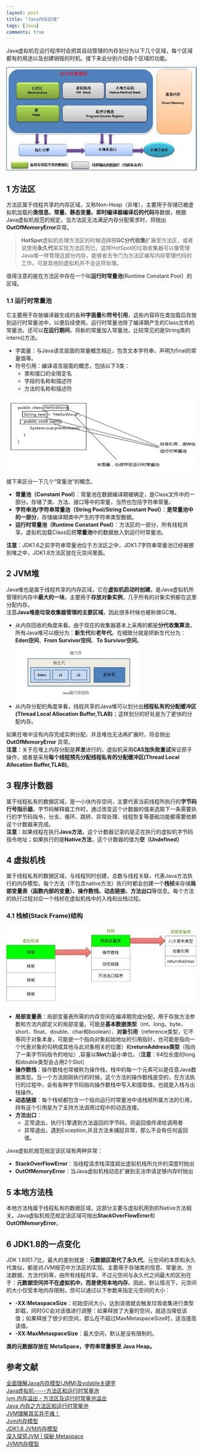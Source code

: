 ```yaml
---
layout: post
title: "Java内存区域"
tags: [Java]
comments: true
---
```


Java虚拟机在运行程序时会把其自动管理的内存划分为以下几个区域，每个区域都有的用途以及创建销毁的时机。接下来会分别介绍各个区域的功能。    

  
![jvm运行时数据区](https://raw.githubusercontent.com/Andr-Robot/iMarkdownPhotos/master/Res/java-memory.jpg)     

## 1 方法区
方法区属于线程共享的内存区域，又称Non-Heap（非堆），主要用于存储已被虚拟机加载的**类信息、常量、静态变量、即时编译器编译后的代码**等数据，根据Java虚拟机规范的规定，当方法区无法满足内存分配需求时，将抛出**OutOfMemoryError**异常。   
> **HotSpot**虚拟机处理方法区的时候选择把**GC分代收集**扩展至方法区，或者说使用**永久代**来实现方法区而已，这样HotSpot的垃圾收集器可以像管理Java堆一样管理这部分内存，能够省去专门为方法区编写内存管理代码的工作。可是其他的虚拟机并不会这样处理。

值得注意的是在方法区中存在一个叫**运行时常量池**(Runtime Constant Pool）的区域。
### 1.1 运行时常量池
它主要用于存放编译器生成的各种**字面量**和**符号引用**，这些内容将在类加载后存放到运行时常量池中，以便后续使用。运行时常量池除了编译期产生的Class文件的常量池，还可以**在运行期间**，将新的常量加入常量池，比较常见的是String类的intern()方法。
- 字面量：与Java语言层面的常量概念相近，包含文本字符串、声明为final的常量值等。
- 符号引用：编译语言层面的概念，包括以下3类：
    - 类和接口的全限定名
    - 字段的名称和描述符
    - 方法的名称和描述符

![字面量与符号引用](https://raw.githubusercontent.com/Andr-Robot/iMarkdownPhotos/master/Res/runtime_constant_pool.png)

接下来区分一下几个“常量池”的概念。
- **常量池（Constant Pool）**：常量池在数据编译期被确定，是Class文件中的一部分。存储了类、方法、接口等中的常量，当然也包括字符串常量。
- **字符串池/字符串常量池（String Pool/String Constant Pool）**：**是常量池中的一部分**，存储编译期类中产生的字符串类型数据。
- **运行时常量池（Runtime Constant Pool）**：方法区的一部分，所有线程共享。虚拟机加载Class后把**常量池**中的数据放入到运行时常量池。

**注意**：JDK1.6之前字符串常量池位于方法区之中，JDK1.7字符串常量池已经被挪到堆之中，JDK1.8方法区放在元空间里面。   

## 2 JVM堆
Java堆也是属于线程共享的内存区域，它在**虚拟机启动时创建**，是Java虚拟机所管理的内存中**最大的一块**，主要用于**存放对象实例**，几乎所有的对象实例都在这里分配内存。   
注意**Java堆是垃圾收集器管理的主要区域**，因此很多时候也被称做GC堆。
- 从内存回收的角度来看。由于现在的收集器基本上采用的都是**分代收集算法**，所有Java堆可以细分为：**新生代**和**老年代**。在细致分就是把新生代分为：**Eden空间**、**From Survivor空间**、**To Survivor空间**。   
![java堆](https://raw.githubusercontent.com/Andr-Robot/iMarkdownPhotos/master/Res/javaheap.png)
- 从内存分配的角度来看，线程共享的Java堆可以划分出**线程私有的分配缓冲区(Thread Local Allocation Buffer,TLAB)**；这样划分的好处是为了更快的分配内存。

如果在堆中没有内存完成实例分配，并且堆也无法再扩展时，将会抛出**OutOfMemoryError** 异常。   
**注意**：关于在堆上内存分配是**并发**进行的，虚拟机采用**CAS加失败重试**保证原子操作，或者是采用**每个线程预先分配线程私有的分配缓冲区(Thread Local Allocation Buffer,TLAB)**。

## 3 程序计数器
属于线程私有的数据区域，是一小块内存空间，主要代表当前线程所执行的**字节码行号指示器**。字节码解释器工作时，通过改变这个计数器的值来选取下一条需要执行的字节码指令，分支、循环、跳转、异常处理、线程恢复等基础功能都需要依赖这个计数器来完成。   
**注意**：如果线程在执行**Java方法**，这个计数器记录的是正在执行的虚拟机字节码指令地址；如果执行的是**Native方法**，这个计数器的值为**空（Undefined）**

## 4 虚拟机栈
属于线程私有的数据区域，与线程同时创建，总数与线程关联，代表Java方法执行的内存模型。每个方法（不包含native方法）执行时都会创建一个**栈桢**来存储**局部变量表（函数内部的变量）、操作数栈、动态链接、方法出口**等信息。每个方法的执行过程对应一个栈桢在虚拟机栈中的入栈和出栈过程。   

### 4.1 栈帧(Stack Frame)结构
![栈帧结构](https://raw.githubusercontent.com/Andr-Robot/iMarkdownPhotos/master/Res/jvmstack.jpg)   
- **局部变量表**：局部变量表所需的内存空间在编译期完成分配，用于存放方法参数和方法内部定义的局部变量。可能是**基本数据类型**（int、long、byte、short、float、double、char和boolean）、**对象引用**（reference类型，它不等同于对象本身，可能是一个指向对象起始地址的引用指针，也可能是指向一个代表对象的句柄或其他与此对象相关的位置）和**returnAddress类型**（指向了一条字节码指令的地址）,容量以**Slot**为最小单位。（**注意**：64位长度的long和double类型会占用2个Slot）
- **操作数栈**：操作数栈也常被称为操作栈，栈中的每一个元素可以是任意Java数据类型。当一个方法刚刚执行的时候，这个方法的操作数栈是空的，在方法执行的过程中，会有各种字节码指向操作数栈中写入和提取值，也就是入栈与出栈操作。
- **动态链接**：每个栈帧都包含一个指向运行时常量池中该栈帧所属方法的引用，持有这个引用是为了支持方法调用过程中的动态连接。
- **方法出口**：
    - 正常退出，执行引擎遇到方法返回的字节码，将返回值传递给调用者
    - 异常退出，遇到Exception,并且方法未捕捉异常，那么不会有任何返回值。

Java虚拟机规范规定该区域有两种异常：
- **StackOverFlowError**：当线程请求栈深度超出虚拟机栈所允许的深度时抛出
- **OutOfMemoryError**：当Java虚拟机栈动态扩展到无法申请足够内存时抛出

## 5 本地方法栈
本地方法栈属于线程私有的数据区域，这部分主要与虚拟机用到的Native方法相关。Java虚拟机规范规定该区域可抛出**StackOverFlowError**和**OutOfMemoryError**。

## 6 JDK1.8的一点变化
JDK 1.8同1.7比，最大的差别就是：**元数据区取代了永久代**。元空间的本质和永久代类似，都是对JVM规范中方法区的实现。主要用于存储类的信息、常量池、方法数据、方法代码等，由所有线程共享。不过元空间与永久代之间最大的区别在于：**元数据空间并不在虚拟机中，而是使用本地内存**。因此，默认情况下，元空间的大小仅受本地内存限制，但可以通过以下参数来指定元空间的大小：    
- **-XX:MetaspaceSize**：初始空间大小，达到该值就会触发垃圾收集进行类型卸载，同时GC会对该值进行调整：如果释放了大量的空间，就适当降低该值；如果释放了很少的空间，那么在不超过MaxMetaspaceSize时，适当提高该值。
- **-XX:MaxMetaspaceSize**：最大空间，默认是没有限制的。   

**类的元数据存放在 MetaSpace，字符串常量移至 Java Heap。**

## 参考文献
[全面理解Java内存模型(JMM)及volatile关键字](https://blog.csdn.net/javazejian/article/details/72772461)    
[Java虚拟机-----方法区和运行时常量池](http://www.voidcn.com/article/p-caxakkds-bnw.html)     
[jvm 内存溢出 - 方法区及运行时常量池溢出](https://niuhp.github.io/java/jvm-oom-pg.html)   
[Java 内存之方法区和运行时常量池](https://mritd.me/2016/03/22/Java-%E5%86%85%E5%AD%98%E4%B9%8B%E6%96%B9%E6%B3%95%E5%8C%BA%E5%92%8C%E8%BF%90%E8%A1%8C%E6%97%B6%E5%B8%B8%E9%87%8F%E6%B1%A0/)    
[JVM理解其实并不难！](https://blog.csdn.net/huachao1001/article/details/51533132)   
[Jvm内存模型](http://gityuan.com/2016/01/09/java-memory/)   
[JDK1.8 JVM内存模型](https://blog.csdn.net/bruce128/article/details/79357870)   
[深入探究JVM | 探秘 Metaspace](https://www.sczyh30.com/posts/Java/jvm-metaspace/)   
[JVM内存模型](http://throwable.coding.me/2017/10/22/jvm-memory/)